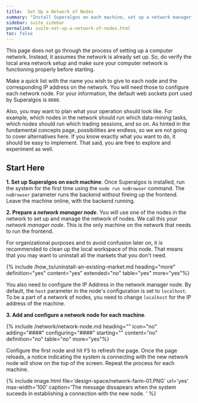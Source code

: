 ```yaml
---
title:  Set Up a Network of Nodes
summary: "Install Superalgos on each machine, set up a network manager node, create and set up a network node for each machine."
sidebar: suite_sidebar
permalink: suite-set-up-a-network-of-nodes.html
toc: false
---
```


This page does not go through the process of setting up a computer network. Instead, it assumes the network is already set up. So, do verify the local area network setup and make sure your computer network is functioning properly before starting. 

Make a quick list with the name you wish to give to each <a data-toggle="tooltip" data-original-title="{{site.data.network.network_node}}">node</a> and the corresponding IP address on the network. You will need those to configure each network node. For your information, the default web sockets port used by Superalgos is ```8080```.

Also, you may want to plan what your operation should look like. For example, which nodes in the network should run which data-mining tasks, which nodes should run which trading sessions, and so on. As hinted in the fundamental concepts page, possibilities are endless, so we are not going to cover alternatives here. If you know exactly what you want to do, it should be easy to implement. That said, you are free to explore and experiment as well.

## Start Here

**1. Set up Superalgos on each machine**. Once Superalgos is installed, run the system for the first time using the ```node run noBrowser``` command. The ```noBrowser``` parameter runs the backend without fireing up the frontend. Leave the machine online, with the backend running.

**2. Prepare a *network manager node***. You will use one of the nodes in the network to set up and manage the <a data-toggle="tooltip" data-original-title="{{site.data.network.network_of_nodes}}">network of nodes</a>. We call this your *network manager node*. This is the only machine on the network that needs to run the frontend.

For organizational purposes and to avoid confusion later on, it is recommended to clean up the local workspace of this node. That means that you may want to uninstall all the markets that you don't need.

{% include /how_to/uninstall-an-existing-market.md heading="more" definition="yes" content="yes" extended="no" table="yes" more="yes"%}

You also need to configure the IP Address in the network manager node. By default, the ```host``` parameter in the node's configuration is set to ```localhost```. To be a part of a network of nodes, you need to change ```localhost``` for the IP address of the machine.

**3. Add and configure a network node for each machine**.

{% include /network/network-node.md heading="" icon="no" adding="####" configuring="####" starting="" content="no" definition="no" table="no" more="yes"%}

Configure the first node and hit <kbd>F5</kbd> to refresh the page. Once the page reloads, a notice indicating the system is connecting with the new network node will show on the top of the screen. Repeat the process for each machine.

{% include image.html file='design-space/network-farm-01.PNG' url='yes' max-width='100' caption='The message dissapears when the system suceeds in establishing a connection with the new node. ' %}